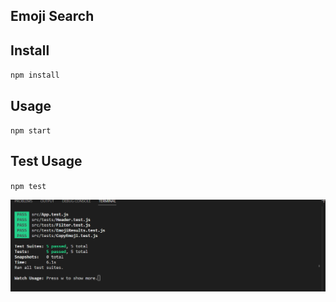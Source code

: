 Emoji Search
---

Install
---
`npm install`

Usage
---
`npm start`

Test Usage 
---
`npm test`

![](./src/appTest.png)
